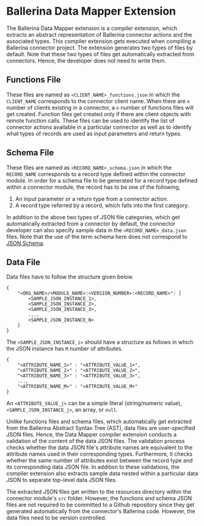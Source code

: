 # Ballerina Data Mapper Extension
The Ballerina Data Mapper extension is a compiler extension, which extracts an abstract representation of Ballerina connector actions and the associated types. 
This compiler extension gets executed when compiling a Ballerina connector project. The extension generates two types of files by default. Note that 
these two types of files get automatically extracted from connectors. Hence, the developer does not need to write them.

## Functions File
These files are named as ``<CLIENT_NAME>_functions.json`` in which the `CLIENT_NAME` corresponds to the connector client name.
When there are ``n`` number of clients existing in a connector, a ``n``  number of functions files will get created. Function files get created only if there 
are client objects with remote function calls. These files can be used to identify the list of connector actions available in a 
particular connector as well as to identify what types of records are used as input parameters and return types.

## Schema File
These files are named as ``<RECORD_NAME>_schema.json`` in which the `RECORD_NAME` corresponds to a record type defined
within the connector module. In order for a schema file to be generated for a record type defined within a connector module, the
record has to be one of the following,
 
 1. An input parameter or a return type from a connector action.
 2. A record type referred by a record, which falls into the first category.
 
  In addition to the above two types of JSON file categories, which get automatically extracted from a connector by default, 
  the connector developer can also specify sample data in the `<RECORD_NAME>_data.json` files. Note that the use 
  of the term schema here does not correspond to [JSON Schema](https://json-schema.org/learn/miscellaneous-examples.html).
  
  ## Data File
  Data files have to follow the structure given below.
  
```
{
    "<ORG_NAME>/<MODULE_NAME>:<VERSION_NUMBER>:<RECORD_NAME>": [
        <SAMPLE_JSON_INSTANCE_1>,
        <SAMPLE_JSON_INSTANCE_2>,
        <SAMPLE_JSON_INSTANCE_3>,
        ...,
        <SAMPLE_JSON_INSTANCE_N>
    ]
}
```
The `<SAMPLE_JSON_INSTANCE_i>` should have a structure as follows in which the JSON 
instance has `M` number of attributes.

```
{
    "<ATTRIBUTE_NAME_1>" : "<ATTRIBUTE_VALUE_1>",
    "<ATTRIBUTE_NAME_2>" : "<ATTRIBUTE_VALUE_2>",
    "<ATTRIBUTE_NAME_3>" : "<ATTRIBUTE_VALUE_3>",
    ...,
    "<ATTRIBUTE_NAME_M>" : "<ATTRIBUTE_VALUE_M>"
}
```

An `<ATTRIBUTE_VALUE_j>` can be a simple literal (string/numeric value), 
`<SAMPLE_JSON_INSTANCE_j>`, an array, or `null`.

Unlike functions files and schema files, which automatically get extracted
from the Ballerina Abstract Syntax Tree (AST), data files are user-specified JSON files. 
Hence, the Data Mapper compiler extension conducts a validation of the content of the data JSON files.
The validation process checks whether the data JSON file's attribute names are equivalent to the 
attribute names used in their corresponding types. Furthermore, it checks whether the same number 
of attributes exist between the record type and its corresponding data JSON file. In addition to these 
validations, the compiler extension also extracts sample data nested within a particular data JSON 
to separate top-level data JSON files.

The extracted JSON files get written to the resources directory within the connector module's 
`src` folder. However, the functions and schema JSON files are not required to be committed to a
Github repository since they get generated automatically from the connector's Ballerina code. However, 
the data files need to be version controlled.

  
  
